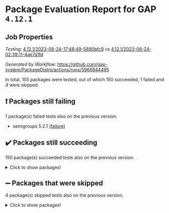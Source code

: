 # Package Evaluation Report for GAP `4.12.1`

## Job Properties

*Testing:* [4.12.1/2023-08-24-17:48:49-5890bfc9](https://github.com/gap-system/PackageDistro/blob/data/reports/4.12.1/2023-08-24-17:48:49-5890bfc9) vs [4.12.1/2023-08-24-02:39:11-4ae7a1fd](https://github.com/gap-system/PackageDistro/blob/data/reports/4.12.1/2023-08-24-02:39:11-4ae7a1fd)

*Generated by Workflow:* https://github.com/gap-system/PackageDistro/actions/runs/5966844495

In total, 155 packages were tested, out of which 150 succeeded, 1 failed and 4 were skipped.

## :exclamation: Packages still failing

1 package(s) failed tests also on the previous version.
- semigroups 5.2.1 [(failure)](https://github.com/gap-system/PackageDistro/actions/runs/5966844495/job/16187745092)

## :heavy_check_mark: Packages still succeeding

150 package(s) succeeded tests also on the previous version.
<details><summary>Click to show packages!</summary>

- 4ti2interface 2023.02-04 [(success)](https://github.com/gap-system/PackageDistro/actions/runs/5966844495/job/16187723523)
- ace 5.6.2 [(success)](https://github.com/gap-system/PackageDistro/actions/runs/5966844495/job/16187723672)
- aclib 1.3.2 [(success)](https://github.com/gap-system/PackageDistro/actions/runs/5966844495/job/16187723831)
- agt 0.3.1 [(success)](https://github.com/gap-system/PackageDistro/actions/runs/5966844495/job/16187724000)
- alnuth 3.2.1 [(success)](https://github.com/gap-system/PackageDistro/actions/runs/5966844495/job/16187724171)
- anupq 3.3.0 [(success)](https://github.com/gap-system/PackageDistro/actions/runs/5966844495/job/16187724340)
- atlasrep 2.1.6 [(success)](https://github.com/gap-system/PackageDistro/actions/runs/5966844495/job/16187724547)
- autodoc 2023.06.19 [(success)](https://github.com/gap-system/PackageDistro/actions/runs/5966844495/job/16187724706)
- automata 1.15 [(success)](https://github.com/gap-system/PackageDistro/actions/runs/5966844495/job/16187724915)
- automgrp 1.3.2 [(success)](https://github.com/gap-system/PackageDistro/actions/runs/5966844495/job/16187725064)
- autpgrp 1.11 [(success)](https://github.com/gap-system/PackageDistro/actions/runs/5966844495/job/16187725229)
- cap 2023.08-15 [(success)](https://github.com/gap-system/PackageDistro/actions/runs/5966844495/job/16187725396)
- caratinterface 2.3.5 [(success)](https://github.com/gap-system/PackageDistro/actions/runs/5966844495/job/16187725579)
- cddinterface 2022.11.01 [(success)](https://github.com/gap-system/PackageDistro/actions/runs/5966844495/job/16187725766)
- circle 1.6.6 [(success)](https://github.com/gap-system/PackageDistro/actions/runs/5966844495/job/16187725929)
- classicpres 1.22 [(success)](https://github.com/gap-system/PackageDistro/actions/runs/5966844495/job/16187726104)
- cohomolo 1.6.11 [(success)](https://github.com/gap-system/PackageDistro/actions/runs/5966844495/job/16187726266)
- congruence 1.2.5 [(success)](https://github.com/gap-system/PackageDistro/actions/runs/5966844495/job/16187726418)
- corelg 1.56 [(success)](https://github.com/gap-system/PackageDistro/actions/runs/5966844495/job/16187726660)
- crime 1.6 [(success)](https://github.com/gap-system/PackageDistro/actions/runs/5966844495/job/16187726828)
- crisp 1.4.6 [(success)](https://github.com/gap-system/PackageDistro/actions/runs/5966844495/job/16187727000)
- crypting 0.10.4 [(success)](https://github.com/gap-system/PackageDistro/actions/runs/5966844495/job/16187727169)
- cryst 4.1.26 [(success)](https://github.com/gap-system/PackageDistro/actions/runs/5966844495/job/16187727344)
- crystcat 1.1.10 [(success)](https://github.com/gap-system/PackageDistro/actions/runs/5966844495/job/16187727523)
- ctbllib 1.3.6 [(success)](https://github.com/gap-system/PackageDistro/actions/runs/5966844495/job/16187727681)
- cubefree 1.19 [(success)](https://github.com/gap-system/PackageDistro/actions/runs/5966844495/job/16187727839)
- curlinterface 2.3.2 [(success)](https://github.com/gap-system/PackageDistro/actions/runs/5966844495/job/16187727989)
- cvec 2.8.1 [(success)](https://github.com/gap-system/PackageDistro/actions/runs/5966844495/job/16187728142)
- datastructures 0.3.0 [(success)](https://github.com/gap-system/PackageDistro/actions/runs/5966844495/job/16187728304)
- deepthought 1.0.6 [(success)](https://github.com/gap-system/PackageDistro/actions/runs/5966844495/job/16187728470)
- design 1.8 [(success)](https://github.com/gap-system/PackageDistro/actions/runs/5966844495/job/16187728639)
- difsets 2.3.1 [(success)](https://github.com/gap-system/PackageDistro/actions/runs/5966844495/job/16187728792)
- digraphs 1.6.2 [(success)](https://github.com/gap-system/PackageDistro/actions/runs/5966844495/job/16187728956)
- edim 1.3.7 [(success)](https://github.com/gap-system/PackageDistro/actions/runs/5966844495/job/16187729114)
- example 4.3.4 [(success)](https://github.com/gap-system/PackageDistro/actions/runs/5966844495/job/16187729273)
- examplesforhomalg 2023.08-01 [(success)](https://github.com/gap-system/PackageDistro/actions/runs/5966844495/job/16187729413)
- factint 1.6.3 [(success)](https://github.com/gap-system/PackageDistro/actions/runs/5966844495/job/16187729596)
- ferret 1.0.9 [(success)](https://github.com/gap-system/PackageDistro/actions/runs/5966844495/job/16187729783)
- fga 1.5.0 [(success)](https://github.com/gap-system/PackageDistro/actions/runs/5966844495/job/16187729956)
- fining 1.5.6 [(success)](https://github.com/gap-system/PackageDistro/actions/runs/5966844495/job/16187730134)
- float 1.0.3 [(success)](https://github.com/gap-system/PackageDistro/actions/runs/5966844495/job/16187730287)
- format 1.4.3 [(success)](https://github.com/gap-system/PackageDistro/actions/runs/5966844495/job/16187730488)
- forms 1.2.9 [(success)](https://github.com/gap-system/PackageDistro/actions/runs/5966844495/job/16187730669)
- fplsa 1.2.6 [(success)](https://github.com/gap-system/PackageDistro/actions/runs/5966844495/job/16187730853)
- fr 2.4.12 [(success)](https://github.com/gap-system/PackageDistro/actions/runs/5966844495/job/16187731018)
- francy 2.0.3 [(success)](https://github.com/gap-system/PackageDistro/actions/runs/5966844495/job/16187731223)
- fwtree 1.3 [(success)](https://github.com/gap-system/PackageDistro/actions/runs/5966844495/job/16187731372)
- gapdoc 1.6.6 [(success)](https://github.com/gap-system/PackageDistro/actions/runs/5966844495/job/16187731529)
- gauss 2023.02-04 [(success)](https://github.com/gap-system/PackageDistro/actions/runs/5966844495/job/16187731685)
- gaussforhomalg 2023.08-01 [(success)](https://github.com/gap-system/PackageDistro/actions/runs/5966844495/job/16187731845)
- gbnp 1.0.5 [(success)](https://github.com/gap-system/PackageDistro/actions/runs/5966844495/job/16187732014)
- generalizedmorphismsforcap 2023.08-01 [(success)](https://github.com/gap-system/PackageDistro/actions/runs/5966844495/job/16187732183)
- genss 1.6.8 [(success)](https://github.com/gap-system/PackageDistro/actions/runs/5966844495/job/16187732342)
- gradedmodules 2023.08-01 [(success)](https://github.com/gap-system/PackageDistro/actions/runs/5966844495/job/16187732544)
- gradedringforhomalg 2023.08-01 [(success)](https://github.com/gap-system/PackageDistro/actions/runs/5966844495/job/16187732788)
- grape 4.9.0 [(success)](https://github.com/gap-system/PackageDistro/actions/runs/5966844495/job/16187732974)
- groupoids 1.73 [(success)](https://github.com/gap-system/PackageDistro/actions/runs/5966844495/job/16187733172)
- grpconst 2.6.4 [(success)](https://github.com/gap-system/PackageDistro/actions/runs/5966844495/job/16187733335)
- guarana 0.96.3 [(success)](https://github.com/gap-system/PackageDistro/actions/runs/5966844495/job/16187733529)
- guava 3.18 [(success)](https://github.com/gap-system/PackageDistro/actions/runs/5966844495/job/16187733721)
- hap 1.58 [(success)](https://github.com/gap-system/PackageDistro/actions/runs/5966844495/job/16187733890)
- hapcryst 0.1.15 [(success)](https://github.com/gap-system/PackageDistro/actions/runs/5966844495/job/16187734077)
- hecke 1.5.3 [(success)](https://github.com/gap-system/PackageDistro/actions/runs/5966844495/job/16187734244)
- help 3.5 [(success)](https://github.com/gap-system/PackageDistro/actions/runs/5966844495/job/16187734434)
- homalg 2023.08-01 [(success)](https://github.com/gap-system/PackageDistro/actions/runs/5966844495/job/16187734600)
- homalgtocas 2023.08-01 [(success)](https://github.com/gap-system/PackageDistro/actions/runs/5966844495/job/16187734755)
- idrel 2.45 [(success)](https://github.com/gap-system/PackageDistro/actions/runs/5966844495/job/16187734924)
- images 1.3.1 [(success)](https://github.com/gap-system/PackageDistro/actions/runs/5966844495/job/16187735086)
- intpic 0.3.0 [(success)](https://github.com/gap-system/PackageDistro/actions/runs/5966844495/job/16187735242)
- io 4.8.1 [(success)](https://github.com/gap-system/PackageDistro/actions/runs/5966844495/job/16187735380)
- io_forhomalg 2023.02-04 [(success)](https://github.com/gap-system/PackageDistro/actions/runs/5966844495/job/16187735499)
- irredsol 1.4.4 [(success)](https://github.com/gap-system/PackageDistro/actions/runs/5966844495/job/16187735682)
- json 2.1.1 [(success)](https://github.com/gap-system/PackageDistro/actions/runs/5966844495/job/16187735845)
- jupyterkernel 1.5.0 [(success)](https://github.com/gap-system/PackageDistro/actions/runs/5966844495/job/16187735990)
- jupyterviz 1.5.6 [(success)](https://github.com/gap-system/PackageDistro/actions/runs/5966844495/job/16187736146)
- kan 1.35 [(success)](https://github.com/gap-system/PackageDistro/actions/runs/5966844495/job/16187736302)
- kbmag 1.5.11 [(success)](https://github.com/gap-system/PackageDistro/actions/runs/5966844495/job/16187736497)
- laguna 3.9.6 [(success)](https://github.com/gap-system/PackageDistro/actions/runs/5966844495/job/16187736705)
- liealgdb 2.2.1 [(success)](https://github.com/gap-system/PackageDistro/actions/runs/5966844495/job/16187736864)
- liepring 2.8 [(success)](https://github.com/gap-system/PackageDistro/actions/runs/5966844495/job/16187737052)
- liering 2.4.2 [(success)](https://github.com/gap-system/PackageDistro/actions/runs/5966844495/job/16187737203)
- linearalgebraforcap 2023.08-06 [(success)](https://github.com/gap-system/PackageDistro/actions/runs/5966844495/job/16187737359)
- localizeringforhomalg 2023.08-01 [(success)](https://github.com/gap-system/PackageDistro/actions/runs/5966844495/job/16187737514)
- loops 3.4.3 [(success)](https://github.com/gap-system/PackageDistro/actions/runs/5966844495/job/16187737652)
- lpres 1.0.3 [(success)](https://github.com/gap-system/PackageDistro/actions/runs/5966844495/job/16187737816)
- majoranaalgebras 1.5.1 [(success)](https://github.com/gap-system/PackageDistro/actions/runs/5966844495/job/16187737999)
- mapclass 1.4.6 [(success)](https://github.com/gap-system/PackageDistro/actions/runs/5966844495/job/16187738163)
- matgrp 0.70 [(success)](https://github.com/gap-system/PackageDistro/actions/runs/5966844495/job/16187738357)
- matricesforhomalg 2023.08-01 [(success)](https://github.com/gap-system/PackageDistro/actions/runs/5966844495/job/16187738574)
- modisom 2.5.4 [(success)](https://github.com/gap-system/PackageDistro/actions/runs/5966844495/job/16187738764)
- modulepresentationsforcap 2023.08-02 [(success)](https://github.com/gap-system/PackageDistro/actions/runs/5966844495/job/16187738958)
- modules 2023.08-01 [(success)](https://github.com/gap-system/PackageDistro/actions/runs/5966844495/job/16187739169)
- monoidalcategories 2023.08-10 [(success)](https://github.com/gap-system/PackageDistro/actions/runs/5966844495/job/16187739381)
- nconvex 2022.09-01 [(success)](https://github.com/gap-system/PackageDistro/actions/runs/5966844495/job/16187739593)
- nilmat 1.4.2 [(success)](https://github.com/gap-system/PackageDistro/actions/runs/5966844495/job/16187739757)
- nock 1.5 [(success)](https://github.com/gap-system/PackageDistro/actions/runs/5966844495/job/16187739907)
- normalizinterface 1.3.6 [(success)](https://github.com/gap-system/PackageDistro/actions/runs/5966844495/job/16187740104)
- nq 2.5.10 [(success)](https://github.com/gap-system/PackageDistro/actions/runs/5966844495/job/16187740269)
- numericalsgps 1.3.1 [(success)](https://github.com/gap-system/PackageDistro/actions/runs/5966844495/job/16187740450)
- openmath 11.5.3 [(success)](https://github.com/gap-system/PackageDistro/actions/runs/5966844495/job/16187740613)
- orb 4.9.0 [(success)](https://github.com/gap-system/PackageDistro/actions/runs/5966844495/job/16187740888)
- packagemanager 1.4.1 [(success)](https://github.com/gap-system/PackageDistro/actions/runs/5966844495/job/16187741122)
- patternclass 2.4.3 [(success)](https://github.com/gap-system/PackageDistro/actions/runs/5966844495/job/16187741329)
- permut 2.0.4 [(success)](https://github.com/gap-system/PackageDistro/actions/runs/5966844495/job/16187741510)
- polenta 1.3.10 [(success)](https://github.com/gap-system/PackageDistro/actions/runs/5966844495/job/16187741681)
- polymaking 0.8.6 [(success)](https://github.com/gap-system/PackageDistro/actions/runs/5966844495/job/16187741871)
- primgrp 3.4.4 [(success)](https://github.com/gap-system/PackageDistro/actions/runs/5966844495/job/16187742086)
- profiling 2.5.4 [(success)](https://github.com/gap-system/PackageDistro/actions/runs/5966844495/job/16187742300)
- qpa 1.34 [(success)](https://github.com/gap-system/PackageDistro/actions/runs/5966844495/job/16187742541)
- quagroup 1.8.3 [(success)](https://github.com/gap-system/PackageDistro/actions/runs/5966844495/job/16187742756)
- radiroot 2.9 [(success)](https://github.com/gap-system/PackageDistro/actions/runs/5966844495/job/16187742966)
- rcwa 4.7.1 [(success)](https://github.com/gap-system/PackageDistro/actions/runs/5966844495/job/16187743162)
- rds 1.8 [(success)](https://github.com/gap-system/PackageDistro/actions/runs/5966844495/job/16187743343)
- recog 1.4.2 [(success)](https://github.com/gap-system/PackageDistro/actions/runs/5966844495/job/16187743540)
- repndecomp 1.3.0 [(success)](https://github.com/gap-system/PackageDistro/actions/runs/5966844495/job/16187743776)
- repsn 3.1.1 [(success)](https://github.com/gap-system/PackageDistro/actions/runs/5966844495/job/16187743999)
- resclasses 4.7.3 [(success)](https://github.com/gap-system/PackageDistro/actions/runs/5966844495/job/16187744225)
- ringsforhomalg 2023.08-01 [(success)](https://github.com/gap-system/PackageDistro/actions/runs/5966844495/job/16187744468)
- sco 2023.08-01 [(success)](https://github.com/gap-system/PackageDistro/actions/runs/5966844495/job/16187744671)
- scscp 2.4.1 [(success)](https://github.com/gap-system/PackageDistro/actions/runs/5966844495/job/16187744835)
- sglppow 2.3 [(success)](https://github.com/gap-system/PackageDistro/actions/runs/5966844495/job/16187745257)
- sgpviz 0.999.5 [(success)](https://github.com/gap-system/PackageDistro/actions/runs/5966844495/job/16187745483)
- simpcomp 2.1.14 [(success)](https://github.com/gap-system/PackageDistro/actions/runs/5966844495/job/16187745716)
- singular 2023.02.09 [(success)](https://github.com/gap-system/PackageDistro/actions/runs/5966844495/job/16187745900)
- sl2reps 1.1 [(success)](https://github.com/gap-system/PackageDistro/actions/runs/5966844495/job/16187746103)
- sla 1.5.3 [(success)](https://github.com/gap-system/PackageDistro/actions/runs/5966844495/job/16187746296)
- smallgrp 1.5.3 [(success)](https://github.com/gap-system/PackageDistro/actions/runs/5966844495/job/16187746519)
- smallsemi 0.6.13 [(success)](https://github.com/gap-system/PackageDistro/actions/runs/5966844495/job/16187746726)
- sonata 2.9.6 [(success)](https://github.com/gap-system/PackageDistro/actions/runs/5966844495/job/16187746930)
- sophus 1.27 [(success)](https://github.com/gap-system/PackageDistro/actions/runs/5966844495/job/16187747147)
- spinsym 1.5.2 [(success)](https://github.com/gap-system/PackageDistro/actions/runs/5966844495/job/16187747343)
- standardff 0.9.4 [(success)](https://github.com/gap-system/PackageDistro/actions/runs/5966844495/job/16187747538)
- symbcompcc 1.3.2 [(success)](https://github.com/gap-system/PackageDistro/actions/runs/5966844495/job/16187747741)
- thelma 1.3 [(success)](https://github.com/gap-system/PackageDistro/actions/runs/5966844495/job/16187747903)
- tomlib 1.2.9 [(success)](https://github.com/gap-system/PackageDistro/actions/runs/5966844495/job/16187748119)
- toolsforhomalg 2023.07-01 [(success)](https://github.com/gap-system/PackageDistro/actions/runs/5966844495/job/16187748330)
- toric 1.9.5 [(success)](https://github.com/gap-system/PackageDistro/actions/runs/5966844495/job/16187748561)
- toricvarieties 2022.07.13 [(success)](https://github.com/gap-system/PackageDistro/actions/runs/5966844495/job/16187748769)
- transgrp 3.6.4 [(success)](https://github.com/gap-system/PackageDistro/actions/runs/5966844495/job/16187748980)
- ugaly 4.1.3 [(success)](https://github.com/gap-system/PackageDistro/actions/runs/5966844495/job/16187749186)
- unipot 1.5 [(success)](https://github.com/gap-system/PackageDistro/actions/runs/5966844495/job/16187749490)
- unitlib 4.2.0 [(success)](https://github.com/gap-system/PackageDistro/actions/runs/5966844495/job/16187749675)
- utils 0.82 [(success)](https://github.com/gap-system/PackageDistro/actions/runs/5966844495/job/16187749881)
- uuid 0.7 [(success)](https://github.com/gap-system/PackageDistro/actions/runs/5966844495/job/16187750087)
- walrus 0.9991 [(success)](https://github.com/gap-system/PackageDistro/actions/runs/5966844495/job/16187750294)
- wedderga 4.10.4 [(success)](https://github.com/gap-system/PackageDistro/actions/runs/5966844495/job/16187750465)
- xmod 2.91 [(success)](https://github.com/gap-system/PackageDistro/actions/runs/5966844495/job/16187750638)
- xmodalg 1.23 [(success)](https://github.com/gap-system/PackageDistro/actions/runs/5966844495/job/16187750847)
- yangbaxter 0.10.3 [(success)](https://github.com/gap-system/PackageDistro/actions/runs/5966844495/job/16187751015)
- zeromqinterface 0.14 [(success)](https://github.com/gap-system/PackageDistro/actions/runs/5966844495/job/16187751171)
</details>

## :heavy_minus_sign: Packages that were skipped

4 package(s) skipped tests also on the previous version.
<details><summary>Click to show packages!</summary>

- browse 1.8.21 [(skipped)](https://github.com/gap-system/PackageDistro/actions/runs/5966844495/job/16187319377)
- itc 1.5.1 [(skipped)](https://github.com/gap-system/PackageDistro/actions/runs/5966844495/job/16187319377)
- polycyclic 2.16 [(skipped)](https://github.com/gap-system/PackageDistro/actions/runs/5966844495/job/16187319377)
- xgap 4.31 [(skipped)](https://github.com/gap-system/PackageDistro/actions/runs/5966844495/job/16187319377)
</details>

